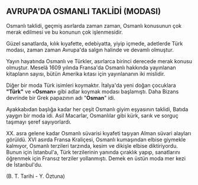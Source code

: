 ## AVRUPA'DA OSMANLI TAKLİDİ (MODASI)

Osmanlı taklidi, geçmiş asırlarda zaman za­man, Osmanlı konusunun çok merak edilmesi ve bu konunun çok işlenmesidir.

Güzel sanatlarda, kılık kıyafette, edebiyatta, yiyip içmede, adetlerde Türk modası, zaman za­man Avrupa'da salgın halinde ve devamlı ol­muştur.

Yayın hayatında Osmanlı ve Türkler, asır­larca birinci derecede merak konusu olmuştur. Meselâ 1609 yılında Fransa'da Osmanlı hakkın­da yayınlanan kitapların sayısı, bütün Amerika kıtası için yayınlananın iki mislidir.

Diğer bir moda Türk isimleri koymaktır. İtalya'da yeni doğan çocuklara **"Türk"** ve «**Osman**» gibi adlar koymak modası başlamıştı. Da­ha Bizans devrinde bir Grek papazının adı "**Os­man**" idi.

Ayakkabıdan başlığa kadar her çeşit Os­manlı giyim eşyasının taklidi, Batıda yaygın bir moda idi. Asil Macarlar, Osmanlılar gibi kürk, sarık ve sorguç taşımayı şeref sayıyorlardı.

XX. asra gelene kadar Osmanlı süvarisi kı­yafeti taşıyan Alman süvari alayları görüldü. XVI asırda Fransa Kraliçesi, Osmanlı kumaşın­dan elbise giymekle kalmıyor, Osmanlı terzileri tarzında, kesim ve dikişle elbise diktiriyordu. Bunun için İstanbul'a, Türk terzilerinin yanında çıraklık yapıp, sanatlarını öğrenmek için Fransız terziler yollanmıştı. Demek en üstün moda mer kezi de İstanbul'du.

(B. T. Tarihi - Y. Öztuna)
